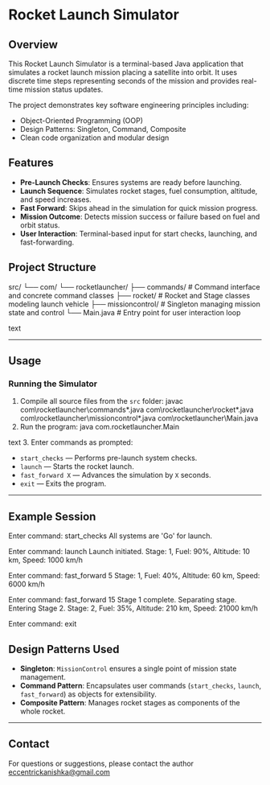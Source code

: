 # Rocket Launch Simulator

## Overview

This Rocket Launch Simulator is a terminal-based Java application that simulates a rocket launch mission placing a satellite into orbit. It uses discrete time steps representing seconds of the mission and provides real-time mission status updates.

The project demonstrates key software engineering principles including:

- Object-Oriented Programming (OOP)
- Design Patterns: Singleton, Command, Composite
- Clean code organization and modular design



## Features

- **Pre-Launch Checks**: Ensures systems are ready before launching.
- **Launch Sequence**: Simulates rocket stages, fuel consumption, altitude, and speed increases.
- **Fast Forward**: Skips ahead in the simulation for quick mission progress.
- **Mission Outcome**: Detects mission success or failure based on fuel and orbit status.
- **User Interaction**: Terminal-based input for start checks, launching, and fast-forwarding.



## Project Structure

src/
└── com/
└── rocketlauncher/
├── commands/ # Command interface and concrete command classes
├── rocket/ # Rocket and Stage classes modeling launch vehicle
├── missioncontrol/ # Singleton managing mission state and control
└── Main.java # Entry point for user interaction loop

text

---

## Usage

### Running the Simulator

1. Compile all source files from the `src` folder:
javac com\rocketlauncher\commands*.java com\rocketlauncher\rocket*.java com\rocketlauncher\missioncontrol*.java com\rocketlauncher\Main.java
2. Run the program:
java com.rocketlauncher.Main

text
3. Enter commands as prompted:
- `start_checks` — Performs pre-launch system checks.
- `launch` — Starts the rocket launch.
- `fast_forward X` — Advances the simulation by `X` seconds.
- `exit` — Exits the program.

---

## Example Session

Enter command: start_checks
All systems are 'Go' for launch.

Enter command: launch
Launch initiated.
Stage: 1, Fuel: 90%, Altitude: 10 km, Speed: 1000 km/h

Enter command: fast_forward 5
Stage: 1, Fuel: 40%, Altitude: 60 km, Speed: 6000 km/h

Enter command: fast_forward 15
Stage 1 complete. Separating stage. Entering Stage 2.
Stage: 2, Fuel: 35%, Altitude: 210 km, Speed: 21000 km/h

Enter command: exit



## Design Patterns Used

- **Singleton**: `MissionControl` ensures a single point of mission state management.
- **Command Pattern**: Encapsulates user commands (`start_checks`, `launch`, `fast_forward`) as objects for extensibility.
- **Composite Pattern**: Manages rocket stages as components of the whole rocket.

---

## Contact

For questions or suggestions, please contact the author eccentrickanishka@gmail.com

